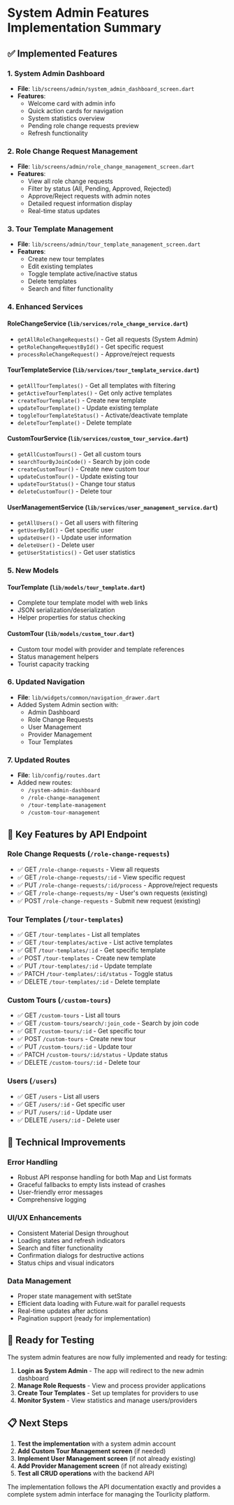 # System Admin Features Implementation Summary

## ✅ Implemented Features

### 1. **System Admin Dashboard**
- **File**: `lib/screens/admin/system_admin_dashboard_screen.dart`
- **Features**:
  - Welcome card with admin info
  - Quick action cards for navigation
  - System statistics overview
  - Pending role change requests preview
  - Refresh functionality

### 2. **Role Change Request Management**
- **File**: `lib/screens/admin/role_change_management_screen.dart`
- **Features**:
  - View all role change requests
  - Filter by status (All, Pending, Approved, Rejected)
  - Approve/Reject requests with admin notes
  - Detailed request information display
  - Real-time status updates

### 3. **Tour Template Management**
- **File**: `lib/screens/admin/tour_template_management_screen.dart`
- **Features**:
  - Create new tour templates
  - Edit existing templates
  - Toggle template active/inactive status
  - Delete templates
  - Search and filter functionality

### 4. **Enhanced Services**

#### **RoleChangeService** (`lib/services/role_change_service.dart`)
- `getAllRoleChangeRequests()` - Get all requests (System Admin)
- `getRoleChangeRequestById()` - Get specific request
- `processRoleChangeRequest()` - Approve/reject requests

#### **TourTemplateService** (`lib/services/tour_template_service.dart`)
- `getAllTourTemplates()` - Get all templates with filtering
- `getActiveTourTemplates()` - Get only active templates
- `createTourTemplate()` - Create new template
- `updateTourTemplate()` - Update existing template
- `toggleTourTemplateStatus()` - Activate/deactivate template
- `deleteTourTemplate()` - Delete template

#### **CustomTourService** (`lib/services/custom_tour_service.dart`)
- `getAllCustomTours()` - Get all custom tours
- `searchTourByJoinCode()` - Search by join code
- `createCustomTour()` - Create new custom tour
- `updateCustomTour()` - Update existing tour
- `updateTourStatus()` - Change tour status
- `deleteCustomTour()` - Delete tour

#### **UserManagementService** (`lib/services/user_management_service.dart`)
- `getAllUsers()` - Get all users with filtering
- `getUserById()` - Get specific user
- `updateUser()` - Update user information
- `deleteUser()` - Delete user
- `getUserStatistics()` - Get user statistics

### 5. **New Models**

#### **TourTemplate** (`lib/models/tour_template.dart`)
- Complete tour template model with web links
- JSON serialization/deserialization
- Helper properties for status checking

#### **CustomTour** (`lib/models/custom_tour.dart`)
- Custom tour model with provider and template references
- Status management helpers
- Tourist capacity tracking

### 6. **Updated Navigation**
- **File**: `lib/widgets/common/navigation_drawer.dart`
- Added System Admin section with:
  - Admin Dashboard
  - Role Change Requests
  - User Management
  - Provider Management
  - Tour Templates

### 7. **Updated Routes**
- **File**: `lib/config/routes.dart`
- Added new routes:
  - `/system-admin-dashboard`
  - `/role-change-management`
  - `/tour-template-management`
  - `/custom-tour-management`

## 🎯 Key Features by API Endpoint

### **Role Change Requests** (`/role-change-requests`)
- ✅ GET `/role-change-requests` - View all requests
- ✅ GET `/role-change-requests/:id` - View specific request
- ✅ PUT `/role-change-requests/:id/process` - Approve/reject requests
- ✅ GET `/role-change-requests/my` - User's own requests (existing)
- ✅ POST `/role-change-requests` - Submit new request (existing)

### **Tour Templates** (`/tour-templates`)
- ✅ GET `/tour-templates` - List all templates
- ✅ GET `/tour-templates/active` - List active templates
- ✅ GET `/tour-templates/:id` - Get specific template
- ✅ POST `/tour-templates` - Create new template
- ✅ PUT `/tour-templates/:id` - Update template
- ✅ PATCH `/tour-templates/:id/status` - Toggle status
- ✅ DELETE `/tour-templates/:id` - Delete template

### **Custom Tours** (`/custom-tours`)
- ✅ GET `/custom-tours` - List all tours
- ✅ GET `/custom-tours/search/:join_code` - Search by join code
- ✅ GET `/custom-tours/:id` - Get specific tour
- ✅ POST `/custom-tours` - Create new tour
- ✅ PUT `/custom-tours/:id` - Update tour
- ✅ PATCH `/custom-tours/:id/status` - Update status
- ✅ DELETE `/custom-tours/:id` - Delete tour

### **Users** (`/users`)
- ✅ GET `/users` - List all users
- ✅ GET `/users/:id` - Get specific user
- ✅ PUT `/users/:id` - Update user
- ✅ DELETE `/users/:id` - Delete user

## 🔧 Technical Improvements

### **Error Handling**
- Robust API response handling for both Map and List formats
- Graceful fallbacks to empty lists instead of crashes
- User-friendly error messages
- Comprehensive logging

### **UI/UX Enhancements**
- Consistent Material Design throughout
- Loading states and refresh indicators
- Search and filter functionality
- Confirmation dialogs for destructive actions
- Status chips and visual indicators

### **Data Management**
- Proper state management with setState
- Efficient data loading with Future.wait for parallel requests
- Real-time updates after actions
- Pagination support (ready for implementation)

## 🚀 Ready for Testing

The system admin features are now fully implemented and ready for testing:

1. **Login as System Admin** - The app will redirect to the new admin dashboard
2. **Manage Role Requests** - View and process provider applications
3. **Create Tour Templates** - Set up templates for providers to use
4. **Monitor System** - View statistics and manage users/providers

## 📋 Next Steps

1. **Test the implementation** with a system admin account
2. **Add Custom Tour Management screen** (if needed)
3. **Implement User Management screen** (if not already existing)
4. **Add Provider Management screen** (if not already existing)
5. **Test all CRUD operations** with the backend API

The implementation follows the API documentation exactly and provides a complete system admin interface for managing the Tourlicity platform.